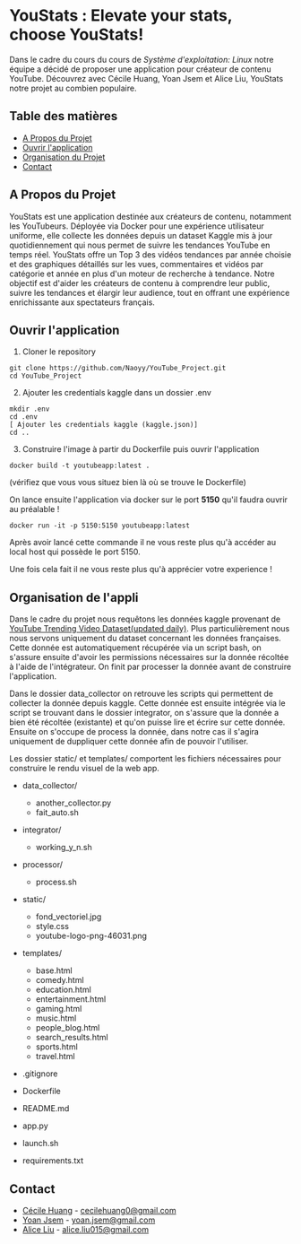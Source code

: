 # YouStats : Elevate your stats, choose YouStats!

Dans le cadre du cours du cours de *Système d'exploitation: Linux* notre équipe a décidé de proposer une application pour créateur de contenu YouTube. Découvrez avec Cécile Huang, Yoan Jsem et Alice Liu, YouStats notre projet au combien populaire.

## Table des matières

* [A Propos du Projet](#a-propos-du-projet)
* [Ouvrir l'application](#ouvrir-l-application)
* [Organisation du Projet](#organisation-du-projet)
* [Contact](#contact)

## A Propos du Projet
YouStats est une application destinée aux créateurs de contenu, notamment les YouTubeurs. Déployée via Docker pour une expérience utilisateur uniforme, elle collecte les données depuis un dataset Kaggle mis à jour quotidiennement qui nous permet de suivre les tendances YouTube en temps réel. YouStats offre un Top 3 des vidéos tendances par année choisie et des graphiques détaillés sur les vues, commentaires et vidéos par catégorie et année en plus d'un moteur de recherche à tendance. Notre objectif est d'aider les créateurs de contenu à comprendre leur public, suivre les tendances et élargir leur audience, tout en offrant une expérience enrichissante aux spectateurs français.

<a name="a-propos-du-projet"></a>

## Ouvrir l'application
1. Cloner le repository
```
git clone https://github.com/Naoyy/YouTube_Project.git
cd YouTube_Project
```

2. Ajouter les credentials kaggle dans un dossier .env

```
mkdir .env
cd .env
[ Ajouter les credentials kaggle (kaggle.json)]
cd ..
```

3. Construire l'image à partir du Dockerfile puis ouvrir l'application
```
docker build -t youtubeapp:latest .
```
(vérifiez que vous vous situez bien là où se trouve le Dockerfile)

On lance ensuite l'application via docker sur le port **5150** qu'il faudra ouvrir au préalable !
```
docker run -it -p 5150:5150 youtubeapp:latest
```

Après avoir lancé cette commande il ne vous reste plus qu'à accéder au local host qui possède le port 5150.

Une fois cela fait il ne vous reste plus qu'à apprécier votre experience !
<a name="ouvrir-l-application"></a>

## Organisation de l'appli

Dans le cadre du projet nous requêtons les données kaggle provenant de [YouTube Trending Video Dataset(updated daily)](https://www.kaggle.com/datasets/rsrishav/youtube-trending-video-dataset). Plus particulièrement nous nous servons uniquement du dataset concernant les données françaises. Cette donnée est automatiquement récupérée via un script bash, on s'assure ensuite d'avoir les permissions nécessaires sur la donnée récoltée à l'aide de l'intégrateur. On finit par processer la donnée avant de construire l'application.

Dans le dossier data_collector on retrouve les scripts qui permettent de collecter la donnée depuis kaggle. Cette donnée est ensuite intégrée via le script se trouvant dans le dossier integrator, on s'assure que la donnée a bien été récoltée (existante) et qu'on puisse lire et écrire sur cette donnée. Ensuite on s'occupe de process la donnée, dans notre cas il s'agira uniquement de duppliquer cette donnée afin de pouvoir l'utiliser. 

Les dossier static/ et templates/ comportent les fichiers nécessaires pour construire le rendu visuel de la web app.

- data_collector/
    - another_collector.py
    - fait_auto.sh

- integrator/
    - working_y_n.sh

- processor/
    - process.sh

- static/
    - fond_vectoriel.jpg
    - style.css
    - youtube-logo-png-46031.png

- templates/
    - base.html
    - comedy.html
    - education.html
    - entertainment.html
    - gaming.html
    - music.html
    - people_blog.html
    - search_results.html
    - sports.html
    - travel.html

- .gitignore
- Dockerfile
- README.md
- app.py
- launch.sh
- requirements.txt

<a name="organisation-du-projet"></a>

## Contact

- [Cécile Huang](https://github.com/hg-cecile) - cecilehuang0@gmail.com
- [Yoan Jsem](https://github.com/Naoyy) - yoan.jsem@gmail.com
- [Alice Liu](https://github.com/alice-l1) - alice.liu015@gmail.com
<a name="contact"></a>